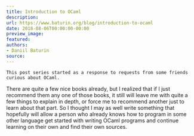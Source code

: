 ```yaml
---
title: Introduction to OCaml
description:
url: https://www.baturin.org/blog/introduction-to-ocaml
date: 2018-08-06T00:00:00-00:00
preview_image:
featured:
authors:
- Daniil Baturin
source:
---
```



    This post series started as a response to requests from some friends curious about OCaml.
There are quite a few nice books already, but I realized that if I just recommend them any one of those
books, it still will leave me with quite a few things to explain in depth, or force me to recommend another
just to learn about that part. So I thought I may as well write something that hopefully will allow
a person who already knows how to program in some other language get started with writing OCaml programs
and continue learning on their own and find their own sources.
    
